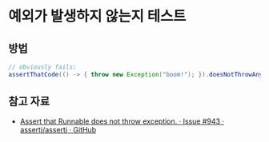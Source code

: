 # 예외가 발생하지 않는지 테스트

## 방법 

```java
// obviously fails:
assertThatCode(() -> { throw new Exception("boom!"); }).doesNotThrowAnyException();
```

## 참고 자료

- [Assert that Runnable does not throw exception. · Issue #943 · assertj/assertj · GitHub](https://github.com/assertj/assertj/issues/943)